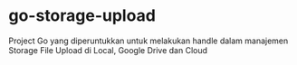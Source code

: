 # go-storage-upload
Project Go yang diperuntukkan untuk melakukan handle dalam manajemen Storage File Upload di Local, Google Drive dan Cloud
